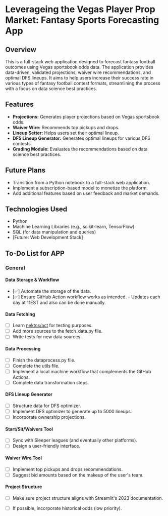 # Leverageing the Vegas Player Prop Market: Fantasy Sports Forecasting App

## Overview
This is a full-stack web application designed to forecast fantasy football outcomes using Vegas sportsbook odds data. The application provides data-driven, validated projections, waiver wire recommendations, and optimal DFS lineups. It aims to help users increase their success rate in various types of fantasy football contest formats, streamlining the process with a focus on data science best practices.

## Features
- **Projections:** Generates player projections based on Vegas sportsbook odds.
- **Waiver Wire:** Recommends top pickups and drops.
- **Lineup Setter:** Helps users set their optimal lineup.
- **DFS Lineup Generator:** Generates optimal lineups for various DFS contests.
- **Grading Module:** Evaluates the recommendations based on data science best practices.

## Future Plans
- Transition from a Python notebook to a full-stack web application.
- Implement a subscription-based model to monetize the platform.
- Add additional features based on user feedback and market demands.

## Technologies Used
- Python
- Machine Learning Libraries (e.g., scikit-learn, TensorFlow)
- SQL (for data manipulation and queries)
- [Future: Web Development Stack]

## To-Do List for APP
### General
#### Data Storage & Workflow
- [✅] Automate the storage of the data.
- [✅] Ensure GitHub Action workflow works as intended. - Updates each day at 11EST and also can be done manually.
#### Data Fetching
- [ ] Learn [nektos/act](https://github.com/nektos/act) for testing purposes.
- [ ] Add more sources to the fetch_data.py file.
- [ ] Write tests for new data sources.
#### Data Processing
- [ ] Finish the dataprocess.py file.
- [ ] Complete the utils file.
- [ ] Implement a local machine workflow that complements the GitHub Actions.
- [ ] Complete data transformation steps.
#### DFS Lineup Generator
- [ ] Structure data for DFS optimizer.
- [ ] Implement DFS optimizer to generate up to 5000 lineups.
- [ ] Incorporate ownership projections.
#### Start/Sit/Waivers Tool
- [ ] Sync with Sleeper leagues (and eventually other platforms).
- [ ] Design a user-friendly interface.
#### Waiver Wire Tool
- [ ] Implement top pickups and drops recommendations.
- [ ] Suggest bid amounts based on the makeup of the user's team.
#### Project Structure
- [ ] Make sure project structure aligns with Streamlit's 2023 documentation.
- [ ] If possible, incorporate historical odds (low priority).

